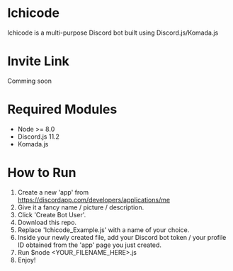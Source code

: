 # Ichicode
Ichicode is a multi-purpose Discord bot built using Discord.js/Komada.js 

# Invite Link
Comming soon

# Required Modules
* Node >= 8.0
* Discord.js 11.2
* Komada.js

# How to Run
1. Create a new 'app' from https://discordapp.com/developers/applications/me
2. Give it a fancy name / picture / description.
3. Click 'Create Bot User'.
4. Download this repo.
5. Replace 'Ichicode_Example.js' with a name of your choice.
6. Inside your newly created file, add your Discord bot token / your profile ID obtained from the 'app' page you just created.
7. Run $node <YOUR_FILENAME_HERE>.js
8. Enjoy!